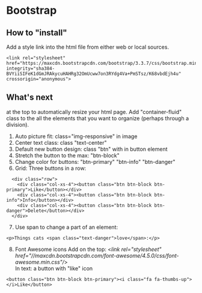 # Bootstrap

## How to "install"
Add a style link into the html file from either web or local sources.  
```
<link rel="stylesheet" href="https://maxcdn.bootstrapcdn.com/bootstrap/3.3.7/css/bootstrap.min.css" integrity="sha384-BVYiiSIFeK1dGmJRAkycuHAHRg32OmUcww7on3RYdg4Va+PmSTsz/K68vbdEjh4u" crossorigin="anonymous">
```

## What's next
at the top to automatically resize your html page. Add "container-fluid" class to the all the elements that you want to organize (perhaps through a division). 
  
1. Auto picture fit: class="img-responsive" in image  
2. Center text class: class "text-center"
3. Default new button design: class "btn" with in button element  
4. Stretch the button to the max: "btn-block"  
5. Change color for buttons: "btn-primary" "btn-info" "btn-danger"  
6. Grid: Three buttons in a row:    
```
  <div class="row">
    <div class="col-xs-4"><button class="btn btn-block btn-primary">Like</button></div>
    <div class="col-xs-4"><button class="btn btn-block btn-info">Info</button></div>
    <div class="col-xs-4"><button class="btn btn-block btn-danger">Delete</button></div>
  </div>
```
7. Use span to change a part of an element:  
```
<p>Things cats <span class="text-danger">love</span>:</p>
```
8. Font Awesome icons
Add on the top: <_link rel="stylesheet" href="//maxcdn.bootstrapcdn.com/font-awesome/4.5.0/css/font-awesome.min.css"/_>  
In text: a button with "like" icon  
```
<button class="btn btn-block btn-primary"><i class="fa fa-thumbs-up"></i>Like</button>
```
